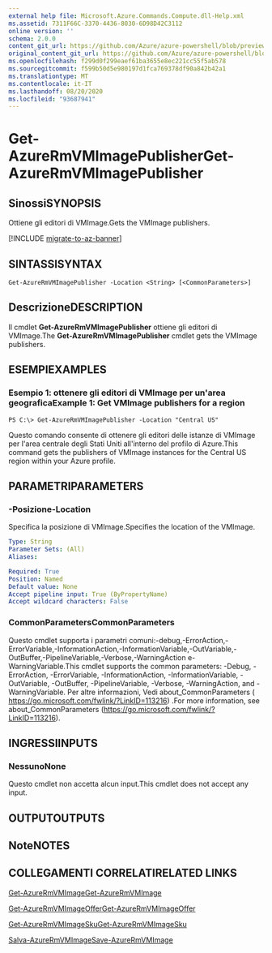 ```yaml
---
external help file: Microsoft.Azure.Commands.Compute.dll-Help.xml
ms.assetid: 7311F66C-3370-4436-8030-6D98D42C3112
online version: ''
schema: 2.0.0
content_git_url: https://github.com/Azure/azure-powershell/blob/preview/src/ResourceManager/Compute/Stack/Commands.Compute/help/Get-AzureRmVMImagePublisher.md
original_content_git_url: https://github.com/Azure/azure-powershell/blob/preview/src/ResourceManager/Compute/Stack/Commands.Compute/help/Get-AzureRmVMImagePublisher.md
ms.openlocfilehash: f299d0f299eaef61ba3655e8ec221cc55f5ab578
ms.sourcegitcommit: f599b50d5e980197d1fca769378df90a842b42a1
ms.translationtype: MT
ms.contentlocale: it-IT
ms.lasthandoff: 08/20/2020
ms.locfileid: "93687941"
---
```

# <span data-ttu-id="9ba4a-101">Get-AzureRmVMImagePublisher</span><span class="sxs-lookup"><span data-stu-id="9ba4a-101">Get-AzureRmVMImagePublisher</span></span>

## <span data-ttu-id="9ba4a-102">Sinossi</span><span class="sxs-lookup"><span data-stu-id="9ba4a-102">SYNOPSIS</span></span>
<span data-ttu-id="9ba4a-103">Ottiene gli editori di VMImage.</span><span class="sxs-lookup"><span data-stu-id="9ba4a-103">Gets the VMImage publishers.</span></span>

[!INCLUDE [migrate-to-az-banner](../../includes/migrate-to-az-banner.md)]

## <span data-ttu-id="9ba4a-104">SINTASSI</span><span class="sxs-lookup"><span data-stu-id="9ba4a-104">SYNTAX</span></span>

```
Get-AzureRmVMImagePublisher -Location <String> [<CommonParameters>]
```

## <span data-ttu-id="9ba4a-105">Descrizione</span><span class="sxs-lookup"><span data-stu-id="9ba4a-105">DESCRIPTION</span></span>
<span data-ttu-id="9ba4a-106">Il cmdlet **Get-AzureRmVMImagePublisher** ottiene gli editori di VMImage.</span><span class="sxs-lookup"><span data-stu-id="9ba4a-106">The **Get-AzureRmVMImagePublisher** cmdlet gets the VMImage publishers.</span></span>

## <span data-ttu-id="9ba4a-107">ESEMPI</span><span class="sxs-lookup"><span data-stu-id="9ba4a-107">EXAMPLES</span></span>

### <span data-ttu-id="9ba4a-108">Esempio 1: ottenere gli editori di VMImage per un'area geografica</span><span class="sxs-lookup"><span data-stu-id="9ba4a-108">Example 1: Get VMImage publishers for a region</span></span>
```
PS C:\> Get-AzureRmVMImagePublisher -Location "Central US"
```

<span data-ttu-id="9ba4a-109">Questo comando consente di ottenere gli editori delle istanze di VMImage per l'area centrale degli Stati Uniti all'interno del profilo di Azure.</span><span class="sxs-lookup"><span data-stu-id="9ba4a-109">This command gets the publishers of VMImage instances for the Central US region within your Azure profile.</span></span>

## <span data-ttu-id="9ba4a-110">PARAMETRI</span><span class="sxs-lookup"><span data-stu-id="9ba4a-110">PARAMETERS</span></span>

### <span data-ttu-id="9ba4a-111">-Posizione</span><span class="sxs-lookup"><span data-stu-id="9ba4a-111">-Location</span></span>
<span data-ttu-id="9ba4a-112">Specifica la posizione di VMImage.</span><span class="sxs-lookup"><span data-stu-id="9ba4a-112">Specifies the location of the VMImage.</span></span>

```yaml
Type: String
Parameter Sets: (All)
Aliases: 

Required: True
Position: Named
Default value: None
Accept pipeline input: True (ByPropertyName)
Accept wildcard characters: False
```

### <span data-ttu-id="9ba4a-113">CommonParameters</span><span class="sxs-lookup"><span data-stu-id="9ba4a-113">CommonParameters</span></span>
<span data-ttu-id="9ba4a-114">Questo cmdlet supporta i parametri comuni:-debug,-ErrorAction,-ErrorVariable,-InformationAction,-InformationVariable,-OutVariable,-OutBuffer,-PipelineVariable,-Verbose,-WarningAction e-WarningVariable.</span><span class="sxs-lookup"><span data-stu-id="9ba4a-114">This cmdlet supports the common parameters: -Debug, -ErrorAction, -ErrorVariable, -InformationAction, -InformationVariable, -OutVariable, -OutBuffer, -PipelineVariable, -Verbose, -WarningAction, and -WarningVariable.</span></span> <span data-ttu-id="9ba4a-115">Per altre informazioni, Vedi about_CommonParameters ( https://go.microsoft.com/fwlink/?LinkID=113216) .</span><span class="sxs-lookup"><span data-stu-id="9ba4a-115">For more information, see about_CommonParameters (https://go.microsoft.com/fwlink/?LinkID=113216).</span></span>

## <span data-ttu-id="9ba4a-116">INGRESSI</span><span class="sxs-lookup"><span data-stu-id="9ba4a-116">INPUTS</span></span>

### <span data-ttu-id="9ba4a-117">Nessuno</span><span class="sxs-lookup"><span data-stu-id="9ba4a-117">None</span></span>
<span data-ttu-id="9ba4a-118">Questo cmdlet non accetta alcun input.</span><span class="sxs-lookup"><span data-stu-id="9ba4a-118">This cmdlet does not accept any input.</span></span>

## <span data-ttu-id="9ba4a-119">OUTPUT</span><span class="sxs-lookup"><span data-stu-id="9ba4a-119">OUTPUTS</span></span>

## <span data-ttu-id="9ba4a-120">Note</span><span class="sxs-lookup"><span data-stu-id="9ba4a-120">NOTES</span></span>

## <span data-ttu-id="9ba4a-121">COLLEGAMENTI CORRELATI</span><span class="sxs-lookup"><span data-stu-id="9ba4a-121">RELATED LINKS</span></span>

[<span data-ttu-id="9ba4a-122">Get-AzureRmVMImage</span><span class="sxs-lookup"><span data-stu-id="9ba4a-122">Get-AzureRmVMImage</span></span>](./Get-AzureRmVMImage.md)

[<span data-ttu-id="9ba4a-123">Get-AzureRmVMImageOffer</span><span class="sxs-lookup"><span data-stu-id="9ba4a-123">Get-AzureRmVMImageOffer</span></span>](./Get-AzureRmVMImageOffer.md)

[<span data-ttu-id="9ba4a-124">Get-AzureRmVMImageSku</span><span class="sxs-lookup"><span data-stu-id="9ba4a-124">Get-AzureRmVMImageSku</span></span>](./Get-AzureRmVMImageSku.md)

[<span data-ttu-id="9ba4a-125">Salva-AzureRmVMImage</span><span class="sxs-lookup"><span data-stu-id="9ba4a-125">Save-AzureRmVMImage</span></span>](./Save-AzureRmVMImage.md)


